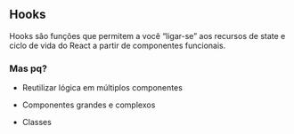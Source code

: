 ## Hooks

Hooks são funções que permitem a você “ligar-se” aos recursos de state e ciclo de vida do React a partir de componentes funcionais.
<!-- Provêem uma API mais direta para os conceitos de React (props, state, context, refs e ciclo de vida). -->

### Mas pq?

- Reutilizar lógica em múltiplos componentes
<!-- wrapper hell, high order components -->
- Componentes grandes e complexos
<!-- com lifecycles -->
- Classes
<!--
  - Muitos devs experientes não entendem bem (como funciona o this, lembrar de fazer bind )
  - Encoraja patterns que diminuem a performance
  - Curiosidade: o time core do react tbm teve muitos problemas pra lidar com as classes em hot reloading e performance
 -->
